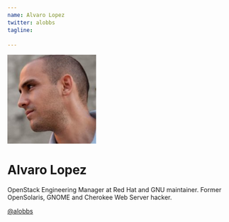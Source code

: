 ```yaml
---
name: Alvaro Lopez
twitter: alobbs
tagline:

---
```


![Alvaro Lopez](/media/speakers/alvaro_lopez.jpg)

# Alvaro Lopez
OpenStack Engineering Manager at Red Hat and GNU maintainer. Former OpenSolaris, GNOME and Cherokee Web Server hacker.

[@alobbs](https://twitter.com/alobbs)
